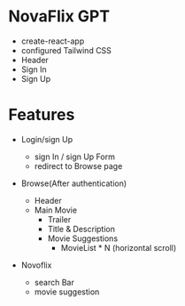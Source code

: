 # NovaFlix GPT
- create-react-app
- configured Tailwind CSS
- Header
 - Sign In
 - Sign Up

# Features
 - Login/sign Up
    - sign In / sign Up Form
    - redirect to Browse page
 - Browse(After authentication)
    - Header
    - Main Movie
      - Trailer
      - Title & Description
      - Movie Suggestions
        - MovieList * N (horizontal scroll)

- Novoflix
  - search Bar
  - movie suggestion